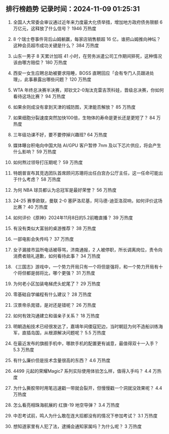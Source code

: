
## 排行榜趋势 记录时间：2024-11-09 01:25:31
  
  1. 全国人大常委会审议通过近年来力度最大化债举措，增加地方政府债务限额 6 万亿元，这释放了什么信号？ 1946 万热度
    
  2. 8 个瑞士卷事件背后山姆躺赢，每家店销售额超 16 亿，谁把山姆推向神坛？这种会员超市成功关键是什么？ 384 万热度
    
  3. 山东一男子 8 天累计加班 41 小时，在劳务派遣公司工作期间猝死，这种情况该由哪方赔偿？ 180 万热度
    
  4. 西安一女生应聘总助被要求陪睡，BOSS 直聘回应「会有专门人员跟进处理」，此事暴露出哪些问题？ 120 万热度
    
  5. WTA 年终总决赛半决赛，郑钦文2-0淘汰克雷吉茨科娃，晋级总决赛，你如何看待这场比赛？ 94 万热度
    
  6. 如果余则成没有拿到天津的城防图，天津能否解放？ 85 万热度
    
  7. 如果细胞分裂速度突然加快100倍，生物体的寿命是更长还是更短了？ 84 万热度
    
  8. 三年级功课不好，要不要停掉兴趣班? 64 万热度
    
  9. 媒体曝台积电向中国大陆 AI/GPU 客户暂停 7nm 及以下芯片供应，将会产生什么影响？ 59 万热度
    
  10. 如何熬过领导打压期呢？ 59 万热度
    
  11. 特朗普宣布其竞选团队首席顾问苏珊将出任白宫办公厅主任，这一任命可能出于什么考虑？ 58 万热度
    
  12. 为何 NBA 球员都认为总冠军是最好荣誉？ 56 万热度
    
  13. 24-25 赛季欧联，曼联 2-0 塞萨洛尼基，阿马德-迪亚洛双响，如何评价这场比赛？ 40 万热度
    
  14. 如何评价《原神》2024年11月8日的5.2前瞻直播？ 39 万热度
    
  15. 有没有类似大富翁的桌游推荐？ 38 万热度
    
  16. 一部电影会失传吗？ 37 万热度
    
  17. 女子漏接市监所电话被辱骂，济南通报，2 人被停职，所长调离岗位，责令向消费者赔礼道歉，如何看待此事？ 34 万热度
    
  18. 《三国志》游戏中，一个势力开局只有一个将但是强将，和一个势力开局有十个将但都是弱将比，哪个更强？ 31 万热度
    
  19. 为何老小区加装电梯虎头蛇尾了？ 29 万热度
    
  20. 零基础自学编程有什么建议？ 28 万热度
    
  21. 汉景帝杀晁错，是对还是错呢？ 26 万热度
    
  22. 如何有效沟通建立和谐亲子关系？ 18 万热度
    
  23. 明朝造船技术已经很发达了，嘉靖年间倭寇犯边，当时朝廷为何不造船训练海军，直插岛国，从根源解决问题呢？ 5.5 万热度
    
  24. 在最近发布的旗舰手机中，哪款手机的配置更有诚意，最值得双十一入手？ 5.3 万热度
    
  25. 有什么廉价但是技术含量很高的东西？ 4.6 万热度
    
  26. 4499 元起的荣耀Magic7 系列实际使用体验怎么样，值得入手吗？ 4.4 万热度
    
  27. 为什么撕胶带时用笔迅速戳一带就会裂开，但慢慢戳一个洞就没效果呢？ 4.4 万热度
    
  28. 怎么看亮相珠海航展的 红旗-19 地空导弹？ 3.4 万热度
    
  29. 中忍考试前，鸣人为什么敢在连大招都没有的情况下参加考试？ 3.1 万热度
    
  30. 想知道家里有人犯了法，逮捕会通知家属吗？为什么呢？ 3 万热度
    